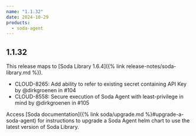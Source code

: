 ```yaml
---
name: "1.1.32"
date: 2024-10-29
products:
  - soda-agent
---
```

## 1.1.32

This release maps to [Soda Library 1.6.4]({% link release-notes/soda-library.md %}). <br />

* CLOUD-8265: Add ability to refer to existing secret containing API Key by @dirkgroenen in #104
* CLOUD-8558: Secure execution of Soda Agent with least-privilege in mind by @dirkgroenen in #105

Access [Soda documentation]({% link soda/upgrade.md %}#upgrade-a-soda-agent) for instructions to upgrade a Soda Agent helm chart to use the latest version of Soda Library.